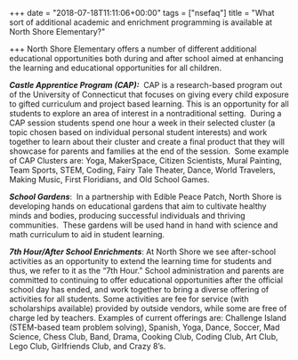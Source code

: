 +++
date = "2018-07-18T11:11:06+00:00"
tags = ["nsefaq"]
title = "What sort of additional academic and enrichment programming is available at North Shore Elementary?"

+++
North Shore Elementary offers a number of different additional educational opportunities both during and after school aimed at enhancing the learning and educational opportunities for all children.

**_Castle Apprentice Program (CAP):_**  CAP is a research-based program out of the University of Connecticut that focuses on giving every child exposure to gifted curriculum and project based learning. This is an opportunity for all students to explore an area of interest in a nontraditional setting.  During a CAP session students spend one hour a week in their selected cluster (a topic chosen based on individual personal student interests) and work together to learn about their cluster and create a final product that they will showcase for parents and families at the end of the session.  Some example of CAP Clusters are: Yoga, MakerSpace, Citizen Scientists, Mural Painting, Team Sports, STEM, Coding, Fairy Tale Theater, Dance, World Travelers, Making Music, First Floridians, and Old School Games.

**_School Gardens_**:  In a partnership with Edible Peace Patch, North Shore is developing hands on educational gardens that aim to cultivate healthy minds and bodies, producing successful individuals and thriving communities.  These gardens will be used hand in hand with science and math curriculum to aid in student learning.

**_7th Hour/After School Enrichments_**: At North Shore we see after-school activities as an opportunity to extend the learning time for students and thus, we refer to it as the “7th Hour.” School administration and parents are committed to continuing to offer educational opportunities after the official school day has ended, and work together to bring a diverse offering of activities for all students. Some activities are fee for service (with scholarships available) provided by outside vendors, while some are free of charge led by teachers. Examples of current offerings are: Challenge Island (STEM-based team problem solving), Spanish, Yoga, Dance, Soccer, Mad Science, Chess Club, Band, Drama, Cooking Club, Coding Club, Art Club, Lego Club, Girlfriends Club, and Crazy 8’s.